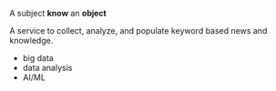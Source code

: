 A subject **know** an **object**

A service to collect, analyze, and populate keyword based news and knowledge.

- big data
- data analysis
- AI/ML
